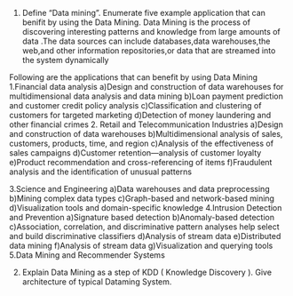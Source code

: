1. Define “Data mining”. Enumerate five example application that can benifit by using the Data Mining.
Data Mining is the process of discovering interesting patterns and knowledge from large amounts of data .The data sources can include databases,data warehouses,the web,and other information repositories,or data that are streamed into the system dynamically

Following are the applications that can benefit by using Data Mining
1.Financial data analysis
	a)Design and construction of data warehouses for multidimensional data analysis and data mining
	b)Loan payment prediction and customer credit policy analysis
	c)Classification and clustering of customers for targeted marketing
	d)Detection of money laundering and other financial crimes
2. Retail and Telecommunication Industries
  a)Design and construction of data warehouses
  b)Multidimensional analysis of sales, customers, products, time, and region
  c)Analysis of the effectiveness of sales campaigns
  d)Customer retention—analysis of customer loyalty
  e)Product recommendation and cross-referencing of items
  f)Fraudulent analysis and the identification of unusual patterns

3.Science and Engineering
  a)Data warehouses and data preprocessing
  b)Mining complex data types
  c)Graph-based and network-based mining
  d)Visualization tools and domain-specific knowledge
4.Intrusion Detection and Prevention
  a)Signature based detection
  b)Anomaly-based detection
  c)Association, correlation, and discriminative pattern analyses help select and build discriminative classifiers
  d)Analysis of stream data
  e)Distributed data mining
  f)Analysis of stream data
  g)Visualization and querying tools
5.Data Mining and Recommender Systems

2. Explain Data Mining as a step of KDD ( Knowledge Discovery ). Give architecture of typical Dataming System.
